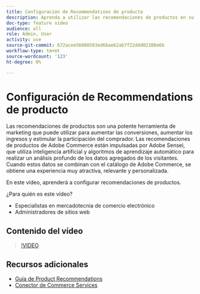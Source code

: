 ```yaml
---
title: Configuración de Recommendations de producto
description: Aprenda a utilizar las recomendaciones de productos en su tienda Adobe Commerce.
doc-type: feature video
audience: all
role: Admin, User
activity: use
source-git-commit: 672acee56080593ed6bae62ab7f22ddd02108e6b
workflow-type: tm+mt
source-wordcount: '123'
ht-degree: 0%

---
```


# Configuración de Recommendations de producto

Las recomendaciones de productos son una potente herramienta de marketing que puede utilizar para aumentar las conversiones, aumentar los ingresos y estimular la participación del comprador. Las recomendaciones de productos de Adobe Commerce están impulsadas por Adobe Sensei, que utiliza inteligencia artificial y algoritmos de aprendizaje automático para realizar un análisis profundo de los datos agregados de los visitantes. Cuando estos datos se combinan con el catálogo de Adobe Commerce, se obtiene una experiencia muy atractiva, relevante y personalizada.

En este vídeo, aprenderá a configurar recomendaciones de productos.

¿Para quién es este vídeo?

- Especialistas en mercadotecnia de comercio electrónico
- Administradores de sitios web

## Contenido del vídeo

>[!VIDEO](https://video.tv.adobe.com/v/343991?quality=12&learn=on)

## Recursos adicionales

- [Guía de Product Recommendations](https://experienceleague.adobe.com/docs/commerce-merchant-services/product-recommendations/overview.html)
- [Conector de Commerce Services](https://experienceleague.adobe.com/docs/commerce-merchant-services/user-guides/saas.html)
